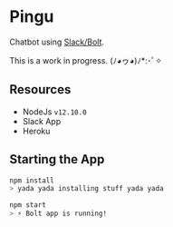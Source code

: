 # Pingu

Chatbot using [Slack/Bolt](https://github.com/SlackAPI/bolt).

This is a work in progress. (ﾉ◕ヮ◕)ﾉ*:･ﾟ✧

## Resources

- NodeJs `v12.10.0`
- Slack App
- Heroku

## Starting the App

```bash
npm install
> yada yada installing stuff yada yada

npm start
> ⚡️ Bolt app is running!
```